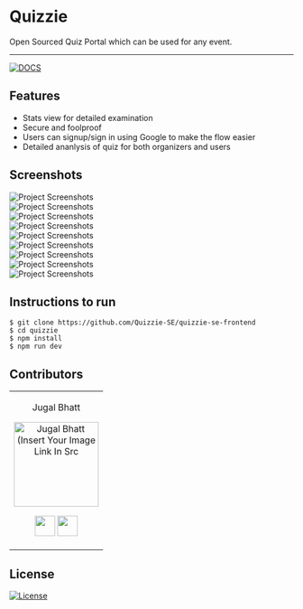 

# Quizzie

Open Sourced Quiz Portal which can be used for any event.

---
[![DOCS](https://img.shields.io/badge/Documentation-see%20docs-green?style=flat-square&logo=appveyor)](https://documenter.getpostman.com/view/10968840/SzzoZF12)




## Features
- Stats view for detailed examination
- Secure and foolproof
- Users can signup/sign in using Google to make the flow easier
- Detailed ananlysis of quiz for both organizers and users




## Screenshots
<img src="https://i.ibb.co/1Q0D9vX/home-screen.png" alt="Project Screenshots">

<br>
<img src="https://i.ibb.co/T14Nz0Y/Create-quiz.png" alt="Project Screenshots">
<br>
<img src="https://i.ibb.co/WBDvYdq/Screenshot-101.png" alt="Project Screenshots">
<br>
<img src="https://i.ibb.co/jVY4mfc/Screenshot-94.png" alt="Project Screenshots">
<br>
<img src="https://i.ibb.co/VxDMtwh/Screenshot-95.png" alt="Project Screenshots">
<br>
<img src="https://i.ibb.co/NYJKsLX/Screenshot-96.png" alt="Project Screenshots">
<br>
<img src="https://i.ibb.co/nbLLq0s/Screenshot-97.png" alt="Project Screenshots">
<br>
<img src="https://i.ibb.co/Xt1R8rY/Screenshot-98.png" alt="Project Screenshots">
<br>
<img src="https://i.ibb.co/X7JjhYG/Screenshot-100.png" alt="Project Screenshots">
<br>

## Instructions to run

```
$ git clone https://github.com/Quizzie-SE/quizzie-se-frontend
$ cd quizzie
$ npm install
$ npm run dev
```

## Contributors
<table>
<tr align="center">


<td>

Jugal Bhatt

<p align="center">
<img src = "https://i.ibb.co/ncMD01G/Jugal-Bhatt.jpg" width="150" height="150" alt="Jugal Bhatt (Insert Your Image Link In Src">
</p>
<p align="center">
<a href = "https://github.com/jugaldb"><img src = "http://www.iconninja.com/files/241/825/211/round-collaboration-social-github-code-circle-network-icon.svg" width="36" height = "36"/></a>
<a href = "https://www.linkedin.com/in/jugal-bhatt14/">
<img src = "http://www.iconninja.com/files/863/607/751/network-linkedin-social-connection-circular-circle-media-icon.svg" width="36" height="36"/>
</a>
</p>
</td>







</tr>
  </table>

## License

[![License](http://img.shields.io/:license-mit-blue.svg?style=flat-square)](http://badges.mit-license.org)


